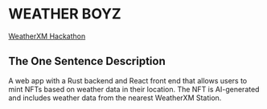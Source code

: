 # WEATHER BOYZ

[WeatherXM Hackathon](https://plgenesis.devspot.app/en?activeTab=overview&challenge=weather-xm)

## The One Sentence Description

A web app with a Rust backend and React front end that allows users to mint NFTs based on weather data in their location. The NFT is AI-generated and includes weather data from the nearest WeatherXM Station.
